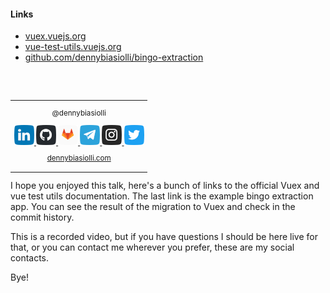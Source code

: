 #### Links

- [vuex.vuejs.org](https://vuex.vuejs.org/)
- [vue-test-utils.vuejs.org](https://vue-test-utils.vuejs.org/guides/using-with-vuex.html)
- [github.com/dennybiasiolli/bingo-extraction](https://github.com/dennybiasiolli/bingo-extraction)

<br>
<br>

<small>
<table>
<tr>
<td style="text-align:center;">

@dennybiasiolli

<a href="https://www.linkedin.com/in/dennybiasiolli/" target="_blank">
    <img src="slides/images/linkedin.png" title="LinkedIn" />
</a>
<a href="https://github.com/dennybiasiolli" target="_blank">
    <img src="slides/images/github.png" title="GitHub" />
</a>
<a href="https://gitlab.com/dennybiasiolli" target="_blank">
    <img src="slides/images/gitlab.png" title="GitLab" />
</a>
<a href="https://t.me/dennybiasiolli" target="_blank">
    <img src="slides/images/telegram.png" title="Telegram" />
</a>
<a href="https://www.instagram.com/dennybiasiolli/" target="_blank">
    <img src="slides/images/instagram.png" title="Instagram" />
</a>
<a href="https://twitter.com/DennyBiasiolli" target="_blank">
    <img src="slides/images/twitter.png" title="Twitter" />
</a>

<a href="https://www.dennybiasiolli.com" target="_blank">dennybiasiolli.com</a>

</td>
</tr>
</table>
</small>

<aside class="notes">
I hope you enjoyed this talk, here's a bunch of links to the official Vuex
and vue test utils documentation.
The last link is the example bingo extraction app.
You can see the result of the migration to Vuex and check in the commit history.

This is a recorded video, but if you have questions I should be here live for that,
or you can contact me wherever you prefer, these are my social contacts.

Bye!
</aside>
